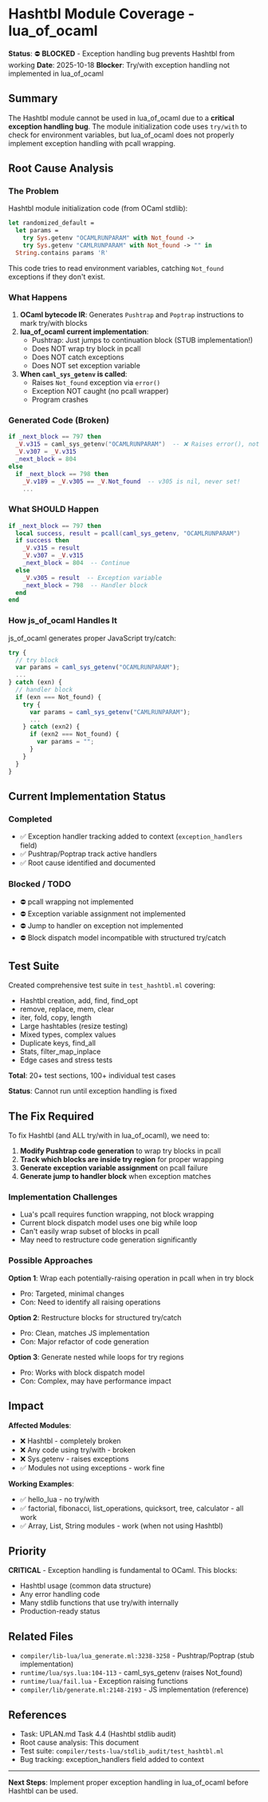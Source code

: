 # Hashtbl Module Coverage - lua_of_ocaml

**Status**: ⛔ **BLOCKED** - Exception handling bug prevents Hashtbl from working
**Date**: 2025-10-18
**Blocker**: Try/with exception handling not implemented in lua_of_ocaml

## Summary

The Hashtbl module cannot be used in lua_of_ocaml due to a **critical exception handling bug**. The module initialization code uses `try/with` to check for environment variables, but lua_of_ocaml does not properly implement exception handling with pcall wrapping.

## Root Cause Analysis

###  The Problem

Hashtbl module initialization code (from OCaml stdlib):
```ocaml
let randomized_default =
  let params =
    try Sys.getenv "OCAMLRUNPARAM" with Not_found ->
    try Sys.getenv "CAMLRUNPARAM" with Not_found -> "" in
  String.contains params 'R'
```

This code tries to read environment variables, catching `Not_found` exceptions if they don't exist.

### What Happens

1. **OCaml bytecode IR**: Generates `Pushtrap` and `Poptrap` instructions to mark try/with blocks
2. **lua_of_ocaml current implementation**:
   - Pushtrap: Just jumps to continuation block (STUB implementation!)
   - Does NOT wrap try block in pcall
   - Does NOT catch exceptions
   - Does NOT set exception variable
3. **When `caml_sys_getenv` is called**:
   - Raises `Not_found` exception via `error()`
   - Exception NOT caught (no pcall wrapper)
   - Program crashes

### Generated Code (Broken)

```lua
if _next_block == 797 then
  _V.v315 = caml_sys_getenv("OCAMLRUNPARAM")  -- ❌ Raises error(), not caught!
  _V.v307 = _V.v315
  _next_block = 804
else
  if _next_block == 798 then
    _V.v189 = _V.v305 == _V.Not_found  -- v305 is nil, never set!
    ...
```

### What SHOULD Happen

```lua
if _next_block == 797 then
  local success, result = pcall(caml_sys_getenv, "OCAMLRUNPARAM")
  if success then
    _V.v315 = result
    _V.v307 = _V.v315
    _next_block = 804  -- Continue
  else
    _V.v305 = result  -- Exception variable
    _next_block = 798  -- Handler block
  end
end
```

### How js_of_ocaml Handles It

js_of_ocaml generates proper JavaScript try/catch:

```javascript
try {
  // try block
  var params = caml_sys_getenv("OCAMLRUNPARAM");
  ...
} catch (exn) {
  // handler block
  if (exn === Not_found) {
    try {
      var params = caml_sys_getenv("CAMLRUNPARAM");
      ...
    } catch (exn2) {
      if (exn2 === Not_found) {
        var params = "";
      }
    }
  }
}
```

## Current Implementation Status

### Completed
- ✅ Exception handler tracking added to context (`exception_handlers` field)
- ✅ Pushtrap/Poptrap track active handlers
- ✅ Root cause identified and documented

### Blocked / TODO
- ⛔ pcall wrapping not implemented
- ⛔ Exception variable assignment not implemented
- ⛔ Jump to handler on exception not implemented
- ⛔ Block dispatch model incompatible with structured try/catch

## Test Suite

Created comprehensive test suite in `test_hashtbl.ml` covering:
- Hashtbl creation, add, find, find_opt
- remove, replace, mem, clear
- iter, fold, copy, length
- Large hashtables (resize testing)
- Mixed types, complex values
- Duplicate keys, find_all
- Stats, filter_map_inplace
- Edge cases and stress tests

**Total**: 20+ test sections, 100+ individual test cases

**Status**: Cannot run until exception handling is fixed

## The Fix Required

To fix Hashtbl (and ALL try/with in lua_of_ocaml), we need to:

1. **Modify Pushtrap code generation** to wrap try blocks in pcall
2. **Track which blocks are inside try region** for proper wrapping
3. **Generate exception variable assignment** on pcall failure
4. **Generate jump to handler block** when exception matches

### Implementation Challenges

- Lua's pcall requires function wrapping, not block wrapping
- Current block dispatch model uses one big while loop
- Can't easily wrap subset of blocks in pcall
- May need to restructure code generation significantly

### Possible Approaches

**Option 1**: Wrap each potentially-raising operation in pcall when in try block
- Pro: Targeted, minimal changes
- Con: Need to identify all raising operations

**Option 2**: Restructure blocks for structured try/catch
- Pro: Clean, matches JS implementation
- Con: Major refactor of code generation

**Option 3**: Generate nested while loops for try regions
- Pro: Works with block dispatch model
- Con: Complex, may have performance impact

## Impact

**Affected Modules**:
- ❌ Hashtbl - completely broken
- ❌ Any code using try/with - broken
- ❌ Sys.getenv - raises exceptions
- ✅ Modules not using exceptions - work fine

**Working Examples**:
- ✅ hello_lua - no try/with
- ✅ factorial, fibonacci, list_operations, quicksort, tree, calculator - all work
- ✅ Array, List, String modules - work (when not using Hashtbl)

## Priority

**CRITICAL** - Exception handling is fundamental to OCaml. This blocks:
- Hashtbl usage (common data structure)
- Any error handling code
- Many stdlib functions that use try/with internally
- Production-ready status

## Related Files

- `compiler/lib-lua/lua_generate.ml:3238-3258` - Pushtrap/Poptrap (stub implementation)
- `runtime/lua/sys.lua:104-113` - caml_sys_getenv (raises Not_found)
- `runtime/lua/fail.lua` - Exception raising functions
- `compiler/lib/generate.ml:2148-2193` - JS implementation (reference)

## References

- Task: UPLAN.md Task 4.4 (Hashtbl stdlib audit)
- Root cause analysis: This document
- Test suite: `compiler/tests-lua/stdlib_audit/test_hashtbl.ml`
- Bug tracking: exception_handlers field added to context

---

**Next Steps**: Implement proper exception handling in lua_of_ocaml before Hashtbl can be used.
